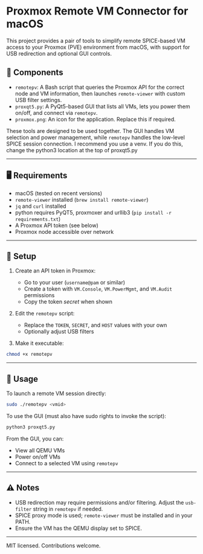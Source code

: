 # Proxmox Remote VM Connector for macOS

This project provides a pair of tools to simplify remote SPICE-based VM access to your Proxmox (PVE) environment from macOS, with support for USB redirection and optional GUI controls.

## 🔧 Components

- `remotepv`: A Bash script that queries the Proxmox API for the correct node and VM information, then launches `remote-viewer` with custom USB filter settings.
- `proxqt5.py`: A PyQt5-based GUI that lists all VMs, lets you power them on/off, and connect via `remotepv`.
- `proxmox.png`: An icon for the application.  Replace this if required.

These tools are designed to be used together. The GUI handles VM selection and power management, while `remotepv` handles the low-level SPICE session connection.
I recommend you use a venv.  If you do this, change the python3 location at the top of proxqt5.py

---

## 🖥️ Requirements

- macOS (tested on recent versions)
- `remote-viewer` installed (`brew install remote-viewer`)
- `jq` and `curl` installed
- python requires PyQT5, proxmoxer and urllib3 (`pip install -r requirements.txt`)
- A Proxmox API token (see below)
- Proxmox node accessible over network

---

## 🔐 Setup

1. Create an API token in Proxmox:
   - Go to your user (`username@pam` or similar)
   - Create a token with `VM.Console`, `VM.PowerMgmt`, and `VM.Audit` permissions
   - Copy the token *secret* when shown

2. Edit the `remotepv` script:
   - Replace the `TOKEN`, `SECRET`, and `HOST` values with your own
   - Optionally adjust USB filters

3. Make it executable:

```bash
chmod +x remotepv
```

---

## 🚀 Usage

To launch a remote VM session directly:

```bash
sudo ./remotepv <vmid>
```

To use the GUI (must also have sudo rights to invoke the script):

```bash
python3 proxqt5.py
```

From the GUI, you can:
- View all QEMU VMs
- Power on/off VMs
- Connect to a selected VM using `remotepv`

---

## ⚠️ Notes

- USB redirection may require permissions and/or filtering. Adjust the `usb-filter` string in `remotepv` if needed.
- SPICE proxy mode is used; `remote-viewer` must be installed and in your PATH.
- Ensure the VM has the QEMU display set to SPICE.

---

MIT licensed. Contributions welcome.
